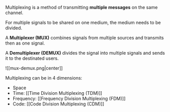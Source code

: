 
Multiplexing is a method of transmitting **multiple messages** on the same channel.

For multiple signals to be shared on one medium, the medium needs to be divided.

A **Multiplexer (MUX)** combines signals from multiple sources and transmits then as one signal.

A **Demultiplexer (DEMUX)** divides the signal into multiple signals and sends it to the destinated users.

![[mux-demux.png|center]]

Multiplexing can be in 4 dimensions:
- Space
- Time: [[Time Division Multiplexing (TDM)]]
- Frequency: [[Frequency Division Multiplexing (FDM)]]
- Code: [[Code Division Multiplexing (CDM)]]

